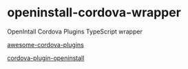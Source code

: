 # openinstall-cordova-wrapper

OpenIntall Cordova Plugins TypeScript wrapper

[awesome-cordova-plugins](https://github.com/danielsogl/awesome-cordova-plugins)

[cordova-plugin-openinstall](https://github.com/OpenInstall/cordova-plugin-openinstall)
